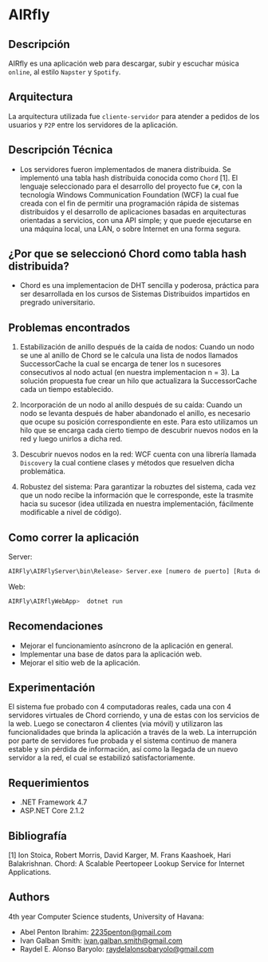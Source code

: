 AIRfly
======

Descripción
------------

AIRfly es una aplicación web para descargar, subir y escuchar música `online`, al estilo `Napster` y `Spotify`.

Arquitectura
-------------

La arquitectura utilizada fue `cliente-servidor` para atender a pedidos de los usuarios y `P2P` entre los servidores de la aplicación.

Descripción Técnica
--------------------

* Los servidores fueron implementados de manera distribuida. Se implementó una tabla hash distribuida conocida como `Chord` [1]. El lenguaje seleccionado para el desarrollo del proyecto fue `C#`, con la tecnología Windows Communication Foundation (WCF) la cual fue creada con el fin de permitir una programación rápida de sistemas distribuidos y el desarrollo de aplicaciones basadas en arquitecturas orientadas a servicios, con una API simple; y que puede ejecutarse en una máquina local, una LAN, o sobre Internet en una forma segura.

¿Por que se seleccionó Chord como tabla hash distribuida?
--------------------------------------------------------

* Chord es una implementacion de DHT sencilla y poderosa, práctica para ser desarrollada en los cursos de Sistemas Distribuidos impartidos en pregrado universitario.

Problemas encontrados
---------------------

1. Estabilización de anillo después de la caída de nodos: Cuando un nodo se une al anillo de Chord se le calcula una lista de nodos llamados SuccessorCache la cual se encarga de tener los n sucesores consecutivos al nodo actual (en nuestra implementacion n = 3). La solución propuesta fue crear un hilo que actualizara la SuccessorCache cada un tiempo establecido.

2. Incorporación de un nodo al anillo después de su caída: Cuando un nodo se levanta después de haber abandonado el anillo, es necesario que ocupe su posición correspondiente en este. Para esto utilizamos un hilo que se encarga cada cierto tiempo de descubrir nuevos nodos en la red y luego unirlos a dicha red.

3. Descubrir nuevos nodos en la red: WCF cuenta con una librería llamada `Discovery` la cual contiene clases y métodos que resuelven dicha problemática.

4. Robustez del sistema: Para garantizar la robuztes del sistema, cada vez que un nodo recibe la información que le corresponde, este la trasmite hacia su sucesor (idea utilizada en nuestra implementación, fácilmente modificable a nivel de código).

Como correr la aplicación
--------------------------

Server:

~~~bash
AIRFly\AIRFlyServer\bin\Release> Server.exe [numero de puerto] [Ruta de almacenamiento]
~~~

Web:

~~~bash
AIRFly\AIRflyWebApp>  dotnet run
~~~

Recomendaciones
---------------

* Mejorar el funcionamiento asíncrono de la aplicación en general.
* Implementar una base de datos para la aplicación web.
* Mejorar el sitio web de la aplicación.

Experimentación
----------------

El sistema fue probado con 4 computadoras reales, cada una con 4 servidores virtuales de Chord corriendo, y una de estas con los servicios de la web. Luego se conectaron 4 clientes (via móvil) y utilizaron las funcionalidades que brinda la aplicación a través de la web. La interrupción por parte de servidores fue probada y el sistema continuo de manera estable y sin pérdida de información, así como la llegada de un nuevo servidor a la red, el cual se estabilizó satisfactoriamente.

Requerimientos
---------------

* .NET Framework 4.7
* ASP.NET Core 2.1.2

Bibliografía
-------------

[1] Ion Stoica, Robert Morris, David Karger, M. Frans Kaashoek, Hari Balakrishnan. Chord: A Scalable Peertopeer Lookup Service for Internet Applications.


Authors
-------

4th year Computer Science students, University of Havana:
* Abel Penton Ibrahim: 2235penton@gmail.com
* Ivan Galban Smith: ivan.galban.smith@gmail.com
* Raydel E. Alonso Baryolo: raydelalonsobaryolo@gmail.com

